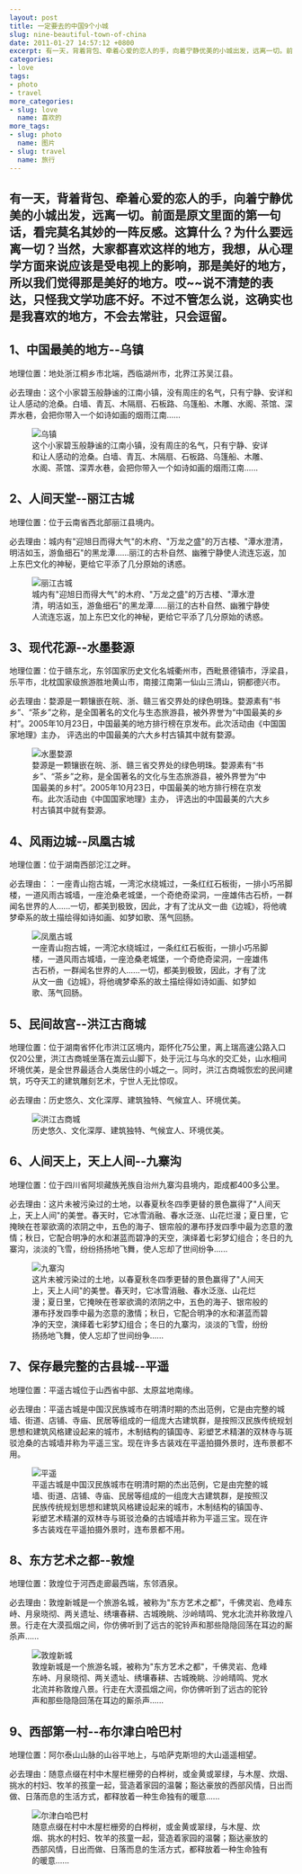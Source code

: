 ```yaml
---
layout: post
title: 一定要去的中国9个小城
slug: nine-beautiful-town-of-china
date: 2011-01-27 14:57:12 +0800
excerpt: 有一天，背着背包、牵着心爱的恋人的手，向着宁静优美的小城出发，远离一切。前面是原文里面的第一句话，看完莫名其妙的一阵反感。这算什么？为什么要远离一切？当然，大家都喜欢这样的地方，我想，从心理学方面来说应该是受电视上的影响，那是美好的地方，所以我们觉得那是美好的地方。哎~~说不清楚的表达，只怪我文学功底不好。不过不管怎么说，这确实也是我喜欢的地方，不会去常驻，只会逗留。
categories:
- love
tags:
- photo
- travel
more_categories:
- slug: love
  name: 喜欢的
more_tags:
- slug: photo
  name: 图片
- slug: travel
  name: 旅行
---
```


## 有一天，背着背包、牵着心爱的恋人的手，向着宁静优美的小城出发，远离一切。前面是原文里面的第一句话，看完莫名其妙的一阵反感。这算什么？为什么要远离一切？当然，大家都喜欢这样的地方，我想，从心理学方面来说应该是受电视上的影响，那是美好的地方，所以我们觉得那是美好的地方。哎~~说不清楚的表达，只怪我文学功底不好。不过不管怎么说，这确实也是我喜欢的地方，不会去常驻，只会逗留。


## 1、中国最美的地方--乌镇

地理位置：地处浙江桐乡市北端，西临湖州市，北界江苏吴江县。

必去理由：这个小家碧玉般静谧的江南小镇，没有周庄的名气，只有宁静、安详和让人感动的沧桑。白墙、青瓦、木隔扇、石板路、乌篷船、木雕、水阁、茶馆、深弄水巷，会把你带入一个如诗如画的烟雨江南......

<figure>
	<img src="{{ site.path.uploads }}2011/01/27/nine-beautiful-town-of-china/town1.jpg" alt="乌镇" />
	<figcaption>
		这个小家碧玉般静谧的江南小镇，没有周庄的名气，只有宁静、安详和让人感动的沧桑。白墙、青瓦、木隔扇、石板路、乌篷船、木雕、水阁、茶馆、深弄水巷，会把你带入一个如诗如画的烟雨江南......
	</figcaption>
</figure>

## 2、人间天堂--丽江古城

地理位置：位于云南省西北部丽江县境内。

必去理由：城内有"迎旭日而得大气"的木府、"万龙之盛"的万古楼、"潭水澄清，明洁如玉，游鱼细石"的黑龙潭......丽江的古朴自然、幽雅宁静使人流连忘返，加上东巴文化的神秘，更给它平添了几分原始的诱惑。

<figure>
	<img src="{{ site.path.uploads }}2011/01/27/nine-beautiful-town-of-china/town2.jpg" alt="丽江古城" />
	<figcaption>
		城内有"迎旭日而得大气"的木府、"万龙之盛"的万古楼、"潭水澄清，明洁如玉，游鱼细石"的黑龙潭......丽江的古朴自然、幽雅宁静使人流连忘返，加上东巴文化的神秘，更给它平添了几分原始的诱惑。
	</figcaption>
</figure>

## 3、现代花源--水墨婺源

地理位置：位于赣东北，东邻国家历史文化名城衢州市，西毗景德镇市，浮梁县，乐平市，北枕国家级旅游胜地黄山市，南接江南第一仙山三清山，铜都德兴市。

必去理由：婺源是一颗镶嵌在皖、浙、赣三省交界处的绿色明珠。婺源素有“书乡”、“茶乡”之称，是全国著名的文化与生态旅游县，被外界誉为“中国最美的乡村”。2005年10月23日，中国最美的地方排行榜在京发布。此次活动由《中国国家地理》主办， 评选出的中国最美的六大乡村古镇其中就有婺源。

<figure>
	<img src="{{ site.path.uploads }}2011/01/27/nine-beautiful-town-of-china/town3.jpg" alt="水墨婺源" />
	<figcaption>
		婺源是一颗镶嵌在皖、浙、赣三省交界处的绿色明珠。婺源素有“书乡”、“茶乡”之称，是全国著名的文化与生态旅游县，被外界誉为“中国最美的乡村”。2005年10月23日，中国最美的地方排行榜在京发布。此次活动由《中国国家地理》主办， 评选出的中国最美的六大乡村古镇其中就有婺源。
	</figcaption>
</figure>

## 4、风雨边城--凤凰古城

地理位置：位于湖南西部沱江之畔。

必去理由：：一座青山抱古城，一湾沱水绕城过，一条红红石板街，一排小巧吊脚楼，一道风雨古城墙，一座沧桑老城堡，一个奇绝奇梁洞，一座雄伟古石桥，一群闻名世界的人......一切，都美到极致，因此，才有了沈从文一曲《边城》，将他魂梦牵系的故土描绘得如诗如画、如梦如歌、荡气回肠。

<figure>
	<img src="{{ site.path.uploads }}2011/01/27/nine-beautiful-town-of-china/town4.jpg" alt="凤凰古城" />
	<figcaption>
		一座青山抱古城，一湾沱水绕城过，一条红红石板街，一排小巧吊脚楼，一道风雨古城墙，一座沧桑老城堡，一个奇绝奇梁洞，一座雄伟古石桥，一群闻名世界的人......一切，都美到极致，因此，才有了沈从文一曲《边城》，将他魂梦牵系的故土描绘得如诗如画、如梦如歌、荡气回肠。
	</figcaption>
</figure>

## 5、民间故宫--洪江古商城

地理位置：位于湖南省怀化市洪江区境内，距怀化75公里，离上瑞高速公路入口仅20公里，洪江古商城坐落在嵩云山脚下，处于沅江与乌水的交汇处，山水相间坏境优美，是全世界最适合人类居住的小城之一。同时，洪江古商城恢宏的民间建筑，巧夺天工的建筑雕刻艺术，宁世人无比惊叹。

必去理由：历史悠久、文化深厚、建筑独特、气候宜人、环境优美。

<figure>
	<img src="{{ site.path.uploads }}2011/01/27/nine-beautiful-town-of-china/town5.jpg" alt="洪江古商城" />
	<figcaption>
		历史悠久、文化深厚、建筑独特、气候宜人、环境优美。
	</figcaption>
</figure>

## 6、人间天上，天上人间--九寨沟

地理位置：位于四川省阿坝藏族羌族自治州九寨沟县境内，距成都400多公里。

必去理由：这片未被污染过的土地，以春夏秋冬四季更替的景色赢得了"人间天上，天上人间"的美誉。春天时，它冰雪消融、春水泛涨、山花烂漫；夏日里，它掩映在苍翠欲滴的浓阴之中，五色的海子、银帘般的瀑布抒发四季中最为恣意的激情；秋日，它配合明净的水和湛蓝而碧净的天空，演绎着七彩梦幻组合；冬日的九寨沟，淡淡的飞雪，纷纷扬扬地飞舞，使人忘却了世间纷争......

<figure>
	<img src="{{ site.path.uploads }}2011/01/27/nine-beautiful-town-of-china/town6.jpg" alt="九寨沟" />
	<figcaption>
		这片未被污染过的土地，以春夏秋冬四季更替的景色赢得了"人间天上，天上人间"的美誉。春天时，它冰雪消融、春水泛涨、山花烂漫；夏日里，它掩映在苍翠欲滴的浓阴之中，五色的海子、银帘般的瀑布抒发四季中最为恣意的激情；秋日，它配合明净的水和湛蓝而碧净的天空，演绎着七彩梦幻组合；冬日的九寨沟，淡淡的飞雪，纷纷扬扬地飞舞，使人忘却了世间纷争......
	</figcaption>
</figure>

## 7、保存最完整的古县城--平遥

地理位置：平遥古城位于山西省中部、太原盆地南缘。

必去理由：平遥古城是中国汉民族城市在明清时期的杰出范例，它是由完整的城墙、街道、店铺、寺庙、民居等组成的一组庞大古建筑群，是按照汉民族传统规划思想和建筑风格建设起来的城市，木制结构的镇国寺、彩塑艺术精湛的双林寺与斑驳沧桑的古城墙并称为平遥三宝。现在许多古装戏在平遥拍摄外景时，连布景都不用。

<figure>
	<img src="{{ site.path.uploads }}2011/01/27/nine-beautiful-town-of-china/town7.jpg" alt="平遥" />
	<figcaption>
		平遥古城是中国汉民族城市在明清时期的杰出范例，它是由完整的城墙、街道、店铺、寺庙、民居等组成的一组庞大古建筑群，是按照汉民族传统规划思想和建筑风格建设起来的城市，木制结构的镇国寺、彩塑艺术精湛的双林寺与斑驳沧桑的古城墙并称为平遥三宝。现在许多古装戏在平遥拍摄外景时，连布景都不用。
	</figcaption>
</figure>

## 8、东方艺术之都--敦煌

地理位置：敦煌位于河西走廊最西端，东邻酒泉。

必去理由：敦煌新城是一个旅游名城，被称为"东方艺术之都"，千佛灵岩、危峰东峙、月泉晓彻、两关遗址、绣壤春耕、古城晚眺、沙岭晴鸣、党水北流并称敦煌八景。行走在大漠孤烟之间，你仿佛听到了远古的驼铃声和那些隐隐回荡在耳边的厮杀声......

<figure>
	<img src="{{ site.path.uploads }}2011/01/27/nine-beautiful-town-of-china/town8.jpg" alt="敦煌新城" />
	<figcaption>
		敦煌新城是一个旅游名城，被称为"东方艺术之都"，千佛灵岩、危峰东峙、月泉晓彻、两关遗址、绣壤春耕、古城晚眺、沙岭晴鸣、党水北流并称敦煌八景。行走在大漠孤烟之间，你仿佛听到了远古的驼铃声和那些隐隐回荡在耳边的厮杀声......
	</figcaption>
</figure>

## 9、西部第一村--布尔津白哈巴村

地理位置：阿尔泰山山脉的山谷平地上，与哈萨克斯坦的大山遥遥相望。

必去理由：随意点缀在村中木屋栏栅旁的白桦树，或金黄或翠绿，与木屋、炊烟、挑水的村妇、牧羊的孩童一起，营造着家园的温馨；豁达豪放的西部风情，日出而做、日落而息的生活方式，都释放着一种生命独有的暖意......

<figure>
	<img src="{{ site.path.uploads }}2011/01/27/nine-beautiful-town-of-china/town9.jpg" alt="尔津白哈巴村" />
	<figcaption>
		随意点缀在村中木屋栏栅旁的白桦树，或金黄或翠绿，与木屋、炊烟、挑水的村妇、牧羊的孩童一起，营造着家园的温馨；豁达豪放的西部风情，日出而做、日落而息的生活方式，都释放着一种生命独有的暖意...... 
	</figcaption>
</figure>


